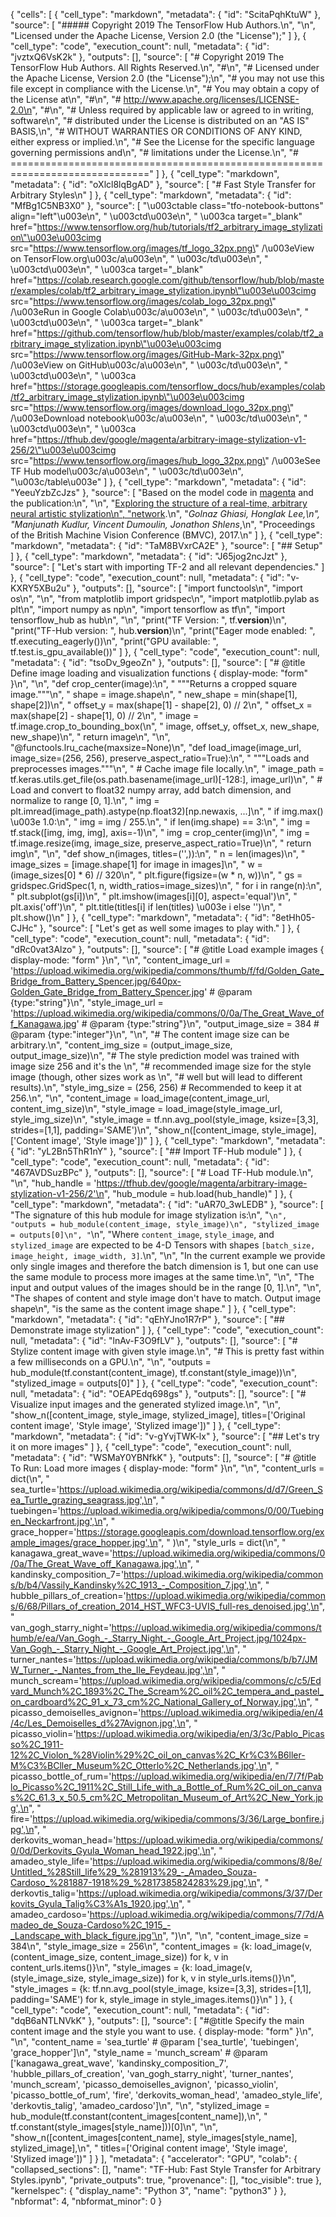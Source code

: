 {
  "cells": [
    {
      "cell_type": "markdown",
      "metadata": {
        "id": "ScitaPqhKtuW"
      },
      "source": [
        "##### Copyright 2019 The TensorFlow Hub Authors.\n",
        "\n",
        "Licensed under the Apache License, Version 2.0 (the \"License\");"
      ]
    },
    {
      "cell_type": "code",
      "execution_count": null,
      "metadata": {
        "id": "jvztxQ6VsK2k"
      },
      "outputs": [],
      "source": [
        "# Copyright 2019 The TensorFlow Hub Authors. All Rights Reserved.\n",
        "#\n",
        "# Licensed under the Apache License, Version 2.0 (the \"License\");\n",
        "# you may not use this file except in compliance with the License.\n",
        "# You may obtain a copy of the License at\n",
        "#\n",
        "#     http://www.apache.org/licenses/LICENSE-2.0\n",
        "#\n",
        "# Unless required by applicable law or agreed to in writing, software\n",
        "# distributed under the License is distributed on an \"AS IS\" BASIS,\n",
        "# WITHOUT WARRANTIES OR CONDITIONS OF ANY KIND, either express or implied.\n",
        "# See the License for the specific language governing permissions and\n",
        "# limitations under the License.\n",
        "# =============================================================================="
      ]
    },
    {
      "cell_type": "markdown",
      "metadata": {
        "id": "oXlcl8lqBgAD"
      },
      "source": [
        "# Fast Style Transfer for Arbitrary Styles\n"
      ]
    },
    {
      "cell_type": "markdown",
      "metadata": {
        "id": "MfBg1C5NB3X0"
      },
      "source": [
        "\u003ctable class=\"tfo-notebook-buttons\" align=\"left\"\u003e\n",
        "  \u003ctd\u003e\n",
        "    \u003ca target=\"_blank\" href=\"https://www.tensorflow.org/hub/tutorials/tf2_arbitrary_image_stylization\"\u003e\u003cimg src=\"https://www.tensorflow.org/images/tf_logo_32px.png\" /\u003eView on TensorFlow.org\u003c/a\u003e\n",
        "  \u003c/td\u003e\n",
        "  \u003ctd\u003e\n",
        "    \u003ca target=\"_blank\" href=\"https://colab.research.google.com/github/tensorflow/hub/blob/master/examples/colab/tf2_arbitrary_image_stylization.ipynb\"\u003e\u003cimg src=\"https://www.tensorflow.org/images/colab_logo_32px.png\" /\u003eRun in Google Colab\u003c/a\u003e\n",
        "  \u003c/td\u003e\n",
        "  \u003ctd\u003e\n",
        "    \u003ca target=\"_blank\" href=\"https://github.com/tensorflow/hub/blob/master/examples/colab/tf2_arbitrary_image_stylization.ipynb\"\u003e\u003cimg src=\"https://www.tensorflow.org/images/GitHub-Mark-32px.png\" /\u003eView on GitHub\u003c/a\u003e\n",
        "  \u003c/td\u003e\n",
        "  \u003ctd\u003e\n",
        "    \u003ca href=\"https://storage.googleapis.com/tensorflow_docs/hub/examples/colab/tf2_arbitrary_image_stylization.ipynb\"\u003e\u003cimg src=\"https://www.tensorflow.org/images/download_logo_32px.png\" /\u003eDownload notebook\u003c/a\u003e\n",
        "  \u003c/td\u003e\n",
        "  \u003ctd\u003e\n",
        "    \u003ca href=\"https://tfhub.dev/google/magenta/arbitrary-image-stylization-v1-256/2\"\u003e\u003cimg src=\"https://www.tensorflow.org/images/hub_logo_32px.png\" /\u003eSee TF Hub model\u003c/a\u003e\n",
        "  \u003c/td\u003e\n",
        "\u003c/table\u003e"
      ]
    },
    {
      "cell_type": "markdown",
      "metadata": {
        "id": "YeeuYzbZcJzs"
      },
      "source": [
        "Based on the model code in [magenta](https://github.com/tensorflow/magenta/tree/master/magenta/models/arbitrary_image_stylization) and the publication:\n",
        "\n",
        "[Exploring the structure of a real-time, arbitrary neural artistic stylization\n",
        "network](https://arxiv.org/abs/1705.06830).\n",
        "*Golnaz Ghiasi, Honglak Lee,\n",
        "Manjunath Kudlur, Vincent Dumoulin, Jonathon Shlens*,\n",
        "Proceedings of the British Machine Vision Conference (BMVC), 2017.\n"
      ]
    },
    {
      "cell_type": "markdown",
      "metadata": {
        "id": "TaM8BVxrCA2E"
      },
      "source": [
        "## Setup"
      ]
    },
    {
      "cell_type": "markdown",
      "metadata": {
        "id": "J65jog2ncJzt"
      },
      "source": [
        "Let's start with importing TF-2 and all relevant dependencies."
      ]
    },
    {
      "cell_type": "code",
      "execution_count": null,
      "metadata": {
        "id": "v-KXRY5XBu2u"
      },
      "outputs": [],
      "source": [
        "import functools\n",
        "import os\n",
        "\n",
        "from matplotlib import gridspec\n",
        "import matplotlib.pylab as plt\n",
        "import numpy as np\n",
        "import tensorflow as tf\n",
        "import tensorflow_hub as hub\n",
        "\n",
        "print(\"TF Version: \", tf.__version__)\n",
        "print(\"TF-Hub version: \", hub.__version__)\n",
        "print(\"Eager mode enabled: \", tf.executing_eagerly())\n",
        "print(\"GPU available: \", tf.test.is_gpu_available())"
      ]
    },
    {
      "cell_type": "code",
      "execution_count": null,
      "metadata": {
        "id": "tsoDv_9geoZn"
      },
      "outputs": [],
      "source": [
        "# @title Define image loading and visualization functions  { display-mode: \"form\" }\n",
        "\n",
        "def crop_center(image):\n",
        "  \"\"\"Returns a cropped square image.\"\"\"\n",
        "  shape = image.shape\n",
        "  new_shape = min(shape[1], shape[2])\n",
        "  offset_y = max(shape[1] - shape[2], 0) // 2\n",
        "  offset_x = max(shape[2] - shape[1], 0) // 2\n",
        "  image = tf.image.crop_to_bounding_box(\n",
        "      image, offset_y, offset_x, new_shape, new_shape)\n",
        "  return image\n",
        "\n",
        "@functools.lru_cache(maxsize=None)\n",
        "def load_image(image_url, image_size=(256, 256), preserve_aspect_ratio=True):\n",
        "  \"\"\"Loads and preprocesses images.\"\"\"\n",
        "  # Cache image file locally.\n",
        "  image_path = tf.keras.utils.get_file(os.path.basename(image_url)[-128:], image_url)\n",
        "  # Load and convert to float32 numpy array, add batch dimension, and normalize to range [0, 1].\n",
        "  img = plt.imread(image_path).astype(np.float32)[np.newaxis, ...]\n",
        "  if img.max() \u003e 1.0:\n",
        "    img = img / 255.\n",
        "  if len(img.shape) == 3:\n",
        "    img = tf.stack([img, img, img], axis=-1)\n",
        "  img = crop_center(img)\n",
        "  img = tf.image.resize(img, image_size, preserve_aspect_ratio=True)\n",
        "  return img\n",
        "\n",
        "def show_n(images, titles=('',)):\n",
        "  n = len(images)\n",
        "  image_sizes = [image.shape[1] for image in images]\n",
        "  w = (image_sizes[0] * 6) // 320\n",
        "  plt.figure(figsize=(w  * n, w))\n",
        "  gs = gridspec.GridSpec(1, n, width_ratios=image_sizes)\n",
        "  for i in range(n):\n",
        "    plt.subplot(gs[i])\n",
        "    plt.imshow(images[i][0], aspect='equal')\n",
        "    plt.axis('off')\n",
        "    plt.title(titles[i] if len(titles) \u003e i else '')\n",
        "  plt.show()\n"
      ]
    },
    {
      "cell_type": "markdown",
      "metadata": {
        "id": "8etHh05-CJHc"
      },
      "source": [
        "Let's get as well some images to play with."
      ]
    },
    {
      "cell_type": "code",
      "execution_count": null,
      "metadata": {
        "id": "dRc0vat3Alzo"
      },
      "outputs": [],
      "source": [
        "# @title Load example images  { display-mode: \"form\" }\n",
        "\n",
        "content_image_url = 'https://upload.wikimedia.org/wikipedia/commons/thumb/f/fd/Golden_Gate_Bridge_from_Battery_Spencer.jpg/640px-Golden_Gate_Bridge_from_Battery_Spencer.jpg'  # @param {type:\"string\"}\n",
        "style_image_url = 'https://upload.wikimedia.org/wikipedia/commons/0/0a/The_Great_Wave_off_Kanagawa.jpg'  # @param {type:\"string\"}\n",
        "output_image_size = 384  # @param {type:\"integer\"}\n",
        "\n",
        "# The content image size can be arbitrary.\n",
        "content_img_size = (output_image_size, output_image_size)\n",
        "# The style prediction model was trained with image size 256 and it's the \n",
        "# recommended image size for the style image (though, other sizes work as \n",
        "# well but will lead to different results).\n",
        "style_img_size = (256, 256)  # Recommended to keep it at 256.\n",
        "\n",
        "content_image = load_image(content_image_url, content_img_size)\n",
        "style_image = load_image(style_image_url, style_img_size)\n",
        "style_image = tf.nn.avg_pool(style_image, ksize=[3,3], strides=[1,1], padding='SAME')\n",
        "show_n([content_image, style_image], ['Content image', 'Style image'])"
      ]
    },
    {
      "cell_type": "markdown",
      "metadata": {
        "id": "yL2Bn5ThR1nY"
      },
      "source": [
        "## Import TF-Hub module"
      ]
    },
    {
      "cell_type": "code",
      "execution_count": null,
      "metadata": {
        "id": "467AVDSuzBPc"
      },
      "outputs": [],
      "source": [
        "# Load TF-Hub module.\n",
        "\n",
        "hub_handle = 'https://tfhub.dev/google/magenta/arbitrary-image-stylization-v1-256/2'\n",
        "hub_module = hub.load(hub_handle)"
      ]
    },
    {
      "cell_type": "markdown",
      "metadata": {
        "id": "uAR70_3wLEDB"
      },
      "source": [
        "The signature of this hub module for image stylization is:\n",
        "```\n",
        "outputs = hub_module(content_image, style_image)\n",
        "stylized_image = outputs[0]\n",
        "```\n",
        "Where `content_image`, `style_image`, and `stylized_image` are expected to be 4-D Tensors with shapes `[batch_size, image_height, image_width, 3]`.\n",
        "\n",
        "In the current example we provide only single images and therefore the batch dimension is 1, but one can use the same module to process more images at the same time.\n",
        "\n",
        "The input and output values of the images should be in the range [0, 1].\n",
        "\n",
        "The shapes of content and style image don't have to match. Output image shape\n",
        "is the same as the content image shape."
      ]
    },
    {
      "cell_type": "markdown",
      "metadata": {
        "id": "qEhYJno1R7rP"
      },
      "source": [
        "## Demonstrate image stylization"
      ]
    },
    {
      "cell_type": "code",
      "execution_count": null,
      "metadata": {
        "id": "lnAv-F3O9fLV"
      },
      "outputs": [],
      "source": [
        "# Stylize content image with given style image.\n",
        "# This is pretty fast within a few milliseconds on a GPU.\n",
        "\n",
        "outputs = hub_module(tf.constant(content_image), tf.constant(style_image))\n",
        "stylized_image = outputs[0]"
      ]
    },
    {
      "cell_type": "code",
      "execution_count": null,
      "metadata": {
        "id": "OEAPEdq698gs"
      },
      "outputs": [],
      "source": [
        "# Visualize input images and the generated stylized image.\n",
        "\n",
        "show_n([content_image, style_image, stylized_image], titles=['Original content image', 'Style image', 'Stylized image'])"
      ]
    },
    {
      "cell_type": "markdown",
      "metadata": {
        "id": "v-gYvjTWK-lx"
      },
      "source": [
        "## Let's try it on more images"
      ]
    },
    {
      "cell_type": "code",
      "execution_count": null,
      "metadata": {
        "id": "WSMaY0YBNfkK"
      },
      "outputs": [],
      "source": [
        "# @title To Run: Load more images { display-mode: \"form\" }\n",
        "\n",
        "content_urls = dict(\n",
        "  sea_turtle='https://upload.wikimedia.org/wikipedia/commons/d/d7/Green_Sea_Turtle_grazing_seagrass.jpg',\n",
        "  tuebingen='https://upload.wikimedia.org/wikipedia/commons/0/00/Tuebingen_Neckarfront.jpg',\n",
        "  grace_hopper='https://storage.googleapis.com/download.tensorflow.org/example_images/grace_hopper.jpg',\n",
        "  )\n",
        "style_urls = dict(\n",
        "  kanagawa_great_wave='https://upload.wikimedia.org/wikipedia/commons/0/0a/The_Great_Wave_off_Kanagawa.jpg',\n",
        "  kandinsky_composition_7='https://upload.wikimedia.org/wikipedia/commons/b/b4/Vassily_Kandinsky%2C_1913_-_Composition_7.jpg',\n",
        "  hubble_pillars_of_creation='https://upload.wikimedia.org/wikipedia/commons/6/68/Pillars_of_creation_2014_HST_WFC3-UVIS_full-res_denoised.jpg',\n",
        "  van_gogh_starry_night='https://upload.wikimedia.org/wikipedia/commons/thumb/e/ea/Van_Gogh_-_Starry_Night_-_Google_Art_Project.jpg/1024px-Van_Gogh_-_Starry_Night_-_Google_Art_Project.jpg',\n",
        "  turner_nantes='https://upload.wikimedia.org/wikipedia/commons/b/b7/JMW_Turner_-_Nantes_from_the_Ile_Feydeau.jpg',\n",
        "  munch_scream='https://upload.wikimedia.org/wikipedia/commons/c/c5/Edvard_Munch%2C_1893%2C_The_Scream%2C_oil%2C_tempera_and_pastel_on_cardboard%2C_91_x_73_cm%2C_National_Gallery_of_Norway.jpg',\n",
        "  picasso_demoiselles_avignon='https://upload.wikimedia.org/wikipedia/en/4/4c/Les_Demoiselles_d%27Avignon.jpg',\n",
        "  picasso_violin='https://upload.wikimedia.org/wikipedia/en/3/3c/Pablo_Picasso%2C_1911-12%2C_Violon_%28Violin%29%2C_oil_on_canvas%2C_Kr%C3%B6ller-M%C3%BCller_Museum%2C_Otterlo%2C_Netherlands.jpg',\n",
        "  picasso_bottle_of_rum='https://upload.wikimedia.org/wikipedia/en/7/7f/Pablo_Picasso%2C_1911%2C_Still_Life_with_a_Bottle_of_Rum%2C_oil_on_canvas%2C_61.3_x_50.5_cm%2C_Metropolitan_Museum_of_Art%2C_New_York.jpg',\n",
        "  fire='https://upload.wikimedia.org/wikipedia/commons/3/36/Large_bonfire.jpg',\n",
        "  derkovits_woman_head='https://upload.wikimedia.org/wikipedia/commons/0/0d/Derkovits_Gyula_Woman_head_1922.jpg',\n",
        "  amadeo_style_life='https://upload.wikimedia.org/wikipedia/commons/8/8e/Untitled_%28Still_life%29_%281913%29_-_Amadeo_Souza-Cardoso_%281887-1918%29_%2817385824283%29.jpg',\n",
        "  derkovtis_talig='https://upload.wikimedia.org/wikipedia/commons/3/37/Derkovits_Gyula_Talig%C3%A1s_1920.jpg',\n",
        "  amadeo_cardoso='https://upload.wikimedia.org/wikipedia/commons/7/7d/Amadeo_de_Souza-Cardoso%2C_1915_-_Landscape_with_black_figure.jpg'\n",
        ")\n",
        "\n",
        "content_image_size = 384\n",
        "style_image_size = 256\n",
        "content_images = {k: load_image(v, (content_image_size, content_image_size)) for k, v in content_urls.items()}\n",
        "style_images = {k: load_image(v, (style_image_size, style_image_size)) for k, v in style_urls.items()}\n",
        "style_images = {k: tf.nn.avg_pool(style_image, ksize=[3,3], strides=[1,1], padding='SAME') for k, style_image in style_images.items()}\n"
      ]
    },
    {
      "cell_type": "code",
      "execution_count": null,
      "metadata": {
        "id": "dqB6aNTLNVkK"
      },
      "outputs": [],
      "source": [
        "#@title Specify the main content image and the style you want to use.  { display-mode: \"form\" }\n",
        "\n",
        "content_name = 'sea_turtle'  # @param ['sea_turtle', 'tuebingen', 'grace_hopper']\n",
        "style_name = 'munch_scream'  # @param ['kanagawa_great_wave', 'kandinsky_composition_7', 'hubble_pillars_of_creation', 'van_gogh_starry_night', 'turner_nantes', 'munch_scream', 'picasso_demoiselles_avignon', 'picasso_violin', 'picasso_bottle_of_rum', 'fire', 'derkovits_woman_head', 'amadeo_style_life', 'derkovtis_talig', 'amadeo_cardoso']\n",
        "\n",
        "stylized_image = hub_module(tf.constant(content_images[content_name]),\n",
        "                            tf.constant(style_images[style_name]))[0]\n",
        "\n",
        "show_n([content_images[content_name], style_images[style_name], stylized_image],\n",
        "       titles=['Original content image', 'Style image', 'Stylized image'])"
      ]
    }
  ],
  "metadata": {
    "accelerator": "GPU",
    "colab": {
      "collapsed_sections": [],
      "name": "TF-Hub: Fast Style Transfer for Arbitrary Styles.ipynb",
      "private_outputs": true,
      "provenance": [],
      "toc_visible": true
    },
    "kernelspec": {
      "display_name": "Python 3",
      "name": "python3"
    }
  },
  "nbformat": 4,
  "nbformat_minor": 0
}
